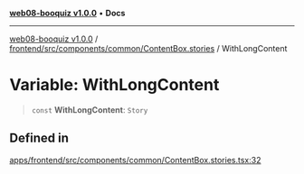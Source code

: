 [**web08-booquiz v1.0.0**](../../../../../../README.md) • **Docs**

***

[web08-booquiz v1.0.0](../../../../../../modules.md) / [frontend/src/components/common/ContentBox.stories](../README.md) / WithLongContent

# Variable: WithLongContent

> `const` **WithLongContent**: `Story`

## Defined in

[apps/frontend/src/components/common/ContentBox.stories.tsx:32](https://github.com/boostcampwm-2024/web08-BooQuiz/blob/070f8cd9fc8f2112d3401f93894ddd08f59e2916/apps/frontend/src/components/common/ContentBox.stories.tsx#L32)

